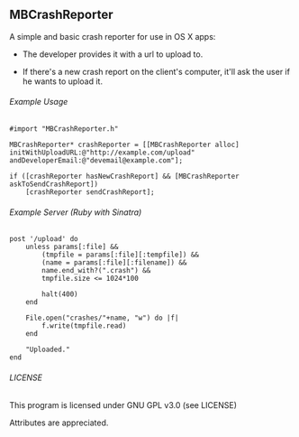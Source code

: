 ## MBCrashReporter

A simple and basic crash reporter for use in OS X apps:

- The developer provides it with a url to upload to.

- If there's a new crash report on the client's computer, it'll ask the user if he wants to upload it.

###### Example Usage

	#import "MBCrashReporter.h"

	MBCrashReporter* crashReporter = [[MBCrashReporter alloc] initWithUploadURL:@"http://example.com/upload" andDeveloperEmail:@"devemail@example.com"];

	if ([crashReporter hasNewCrashReport] && [MBCrashReporter askToSendCrashReport])
		[crashReporter sendCrashReport];
        
###### Example Server (Ruby with Sinatra)

	post '/upload' do
		unless params[:file] &&
			(tmpfile = params[:file][:tempfile]) &&
			(name = params[:file][:filename]) &&
			name.end_with?(".crash") &&
			tmpfile.size <= 1024*100
			
			halt(400)
		end
	
		File.open("crashes/"+name, "w") do |f|
			f.write(tmpfile.read)
		end
		
		"Uploaded."
	end
	
###### LICENSE

This program is licensed under GNU GPL v3.0 (see LICENSE)

Attributes are appreciated.